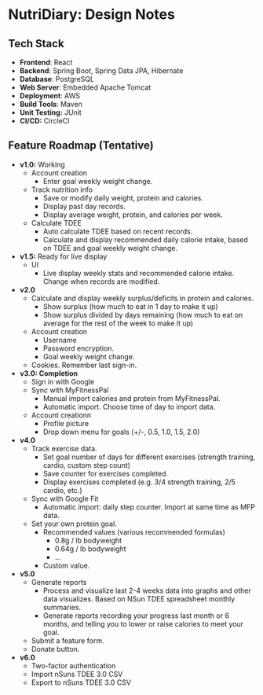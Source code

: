 # NutriDiary: Design Notes

## Tech Stack

- **Frontend**: React
- **Backend**: Spring Boot, Spring Data JPA, Hibernate
- **Database**: PostgreSQL
- **Web Server**: Embedded Apache Tomcat
- **Deployment**: AWS
- **Build Tools**: Maven
- **Unit Testing:** JUnit
- **CI/CD:** CircleCI

## Feature Roadmap (Tentative)

- **v1.0:** Working
  - Account creation
    - Enter goal weekly weight change.
  - Track nutrition info
    - Save or modify daily weight, protein and calories.
    - Display past day records.
    - Display average weight, protein, and calories per week.
  - Calculate TDEE 
    - Auto calculate TDEE based on recent records.
    - Calculate and display recommended daily calorie intake, based on TDEE and goal weekly weight change.
 - **v1.5:** Ready for live display
    - UI
      - Live display weekly stats and recommended calorie intake. Change when records are modified.  
 - **v2.0**
   - Calculate and display weekly surplus/deficits in protein and calories.
     - Show surplus (how much to eat in 1 day to make it up)
     - Show surplus divided by days remaining (how much to eat on average for the rest of the week to make it up)
   - Account creation
     - Username
     - Password encryption.
     - Goal weekly weight change.
   - Cookies. Remember last sign-in.
 - **v3.0: Completion**
   - Sign in with Google
   - Sync with MyFitnessPal
     - Manual import calories and protein from MyFitnessPal.
     - Automatic import. Choose time of day to import data.
   - Account creationn
     - Profile picture
     - Drop down menu for goals (+/-, 0.5, 1.0, 1.5, 2.0)
 - **v4.0**
   - Track exercise data.
     - Set goal number of days for different exercises (strength training, cardio, custom step count)
     - Save counter for exercises completed.
     - Display exercises completed (e.g. 3/4 strength training, 2/5 cardio, etc.)
   - Sync with Google Fit
     - Automatic import: daily step counter. Import at same time as MFP data.
   - Set your own protein goal.
     - Recommended values (various recommended formulas)
       - 0.8g / lb bodyweight
       - 0.64g / lb bodyweight
       - ...
     - Custom value.
 - **v5.0**
   - Generate reports
     - Process and visualize last 2-4 weeks data into graphs and other data visualizes. Based on NSun TDEE spreadsheet monthly summaries. 
     - Generate reports recording your progress last month or 6 months, and telling you to lower or raise calories to meet your goal.
   - Submit a feature form.
   - Donate button.
 - **v6.0**
   - Two-factor authentication
   - Import nSuns TDEE 3.0 CSV
   - Export to nSuns TDEE 3.0 CSV
